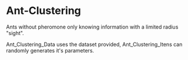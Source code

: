 # Ant-Clustering
Ants without pheromone only knowing information with a limited radius "sight".

Ant_Clustering_Data uses the dataset provided, Ant_Clustering_Itens can randomly generates it's parameters.
